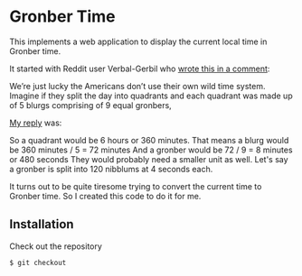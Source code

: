 # Gronber Time

This implements a web application to display the current local time in
Gronber time.

It started with Reddit user Verbal-Gerbil who
[wrote this in a comment](https://www.reddit.com/r/AskUK/comments/15g2fcz/when_you_see_a_24_hour_time_format_do_you/jugpicg/):

   We’re just lucky the Americans don’t use their own wild time system.
   Imagine if they split the day into quadrants and each quadrant was made
   up of 5 blurgs comprising of 9 equal gronbers,

[My reply](https://www.reddit.com/r/AskUK/comments/15g2fcz/when_you_see_a_24_hour_time_format_do_you/juh6lbv/) was:

   So a quadrant would be 6 hours or 360 minutes.
   That means a blurg would be 360 minutes / 5 = 72 minutes
   And a gronber would be 72 / 9 = 8 minutes or 480 seconds
   They would probably need a smaller unit as well. Let's say a gronber
   is split into 120 nibblums at 4 seconds each.

It turns out to be quite tiresome trying to convert the current time to
Gronber time.  So I created this code to do it for me.

## Installation

Check out the repository

```
$ git checkout
```